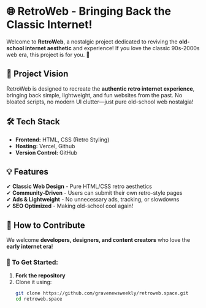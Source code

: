 # 🌐 RetroWeb - Bringing Back the Classic Internet!  

Welcome to **RetroWeb**, a nostalgic project dedicated to reviving the **old-school internet aesthetic** and experience! If you love the classic 90s-2000s web era, this project is for you. 🚀  

## 🎯 Project Vision  
RetroWeb is designed to recreate the **authentic retro internet experience**, bringing back simple, lightweight, and fun websites from the past. No bloated scripts, no modern UI clutter—just pure old-school web nostalgia!  

## 🛠️ Tech Stack  
- **Frontend:** HTML, CSS (Retro Styling)  
- **Hosting:** Vercel, Github
- **Version Control:** GitHub  

## 💡 Features  
✔ **Classic Web Design** - Pure HTML/CSS retro aesthetics  
✔ **Community-Driven** - Users can submit their own retro-style pages  
✔ **Ads & Lightweight** - No unnecessary ads, tracking, or slowdowns  
✔ **SEO Optimized** - Making old-school cool again!  

## 🚀 How to Contribute  
We welcome **developers, designers, and content creators** who love the **early internet era**!  

### 📌 To Get Started:  
1. **Fork the repository**  
2. Clone it using:  
   ```sh
   git clone https://github.com/gravenewsweekly/retroweb.space.git
   cd retroweb.space
